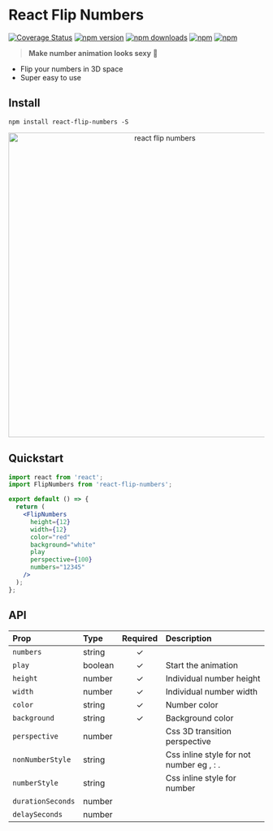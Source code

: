 # React Flip Numbers

[![Coverage Status](https://coveralls.io/repos/github/bluebill1049/react-flip-numbers/badge.svg?branch=master)](https://coveralls.io/github/bluebill1049/react-flip-numbers?branch=master)
[![npm version](https://img.shields.io/npm/v/react-flip-numbers.svg?style=flat-square)](https://www.npmjs.com/package/react-flip-numbers)
[![npm downloads](https://img.shields.io/npm/dm/react-flip-numbers.svg?style=flat-square)](https://www.npmjs.com/package/react-flip-numbers)
[![npm](https://img.shields.io/npm/dt/react-flip-numbers.svg?style=flat-square)](https://www.npmjs.com/package/react-flip-numbers)
[![npm](https://badgen.net/bundlephobia/minzip/react-flip-numbers)](https://badgen.net/bundlephobia/minzip/react-flip-numbers)

> **Make number animation looks sexy** :clap:

- Flip your numbers in 3D space
- Super easy to use

## Install

    npm install react-flip-numbers -S

<p align="center">
    <img width="600" src="https://raw.githubusercontent.com/bluebill1049/react-flip-numbers/master/react-flip-numbers.gif" alt="react flip numbers" />
</p>

## Quickstart

```jsx
import react from 'react';
import FlipNumbers from 'react-flip-numbers';

export default () => {
  return (
    <FlipNumbers
      height={12}
      width={12}
      color="red"
      background="white"
      play
      perspective={100}
      numbers="12345"
    />
  );
};
```

## API

| Prop              | Type    | Required | Description                              |
| :---------------- | :------ | :------: | :--------------------------------------- |
| `numbers`         | string  |    ✓     |                                          |
| `play`            | boolean |    ✓     | Start the animation                      ||
| `height`          | number  |    ✓     | Individual number height                 |
| `width`           | number  |    ✓     | Individual number width                  |
| `color`           | string  |    ✓     | Number color                             |
| `background`      | string  |    ✓     | Background color                         |
| `perspective`     | number  |          | Css 3D transition perspective            |
| `nonNumberStyle`  | string  |          | Css inline style for not number eg , : . |
| `numberStyle`     | string  |          | Css inline style for number              
| `durationSeconds` | number  |          |                                          |
| `delaySeconds`    | number  |          |                                          |
